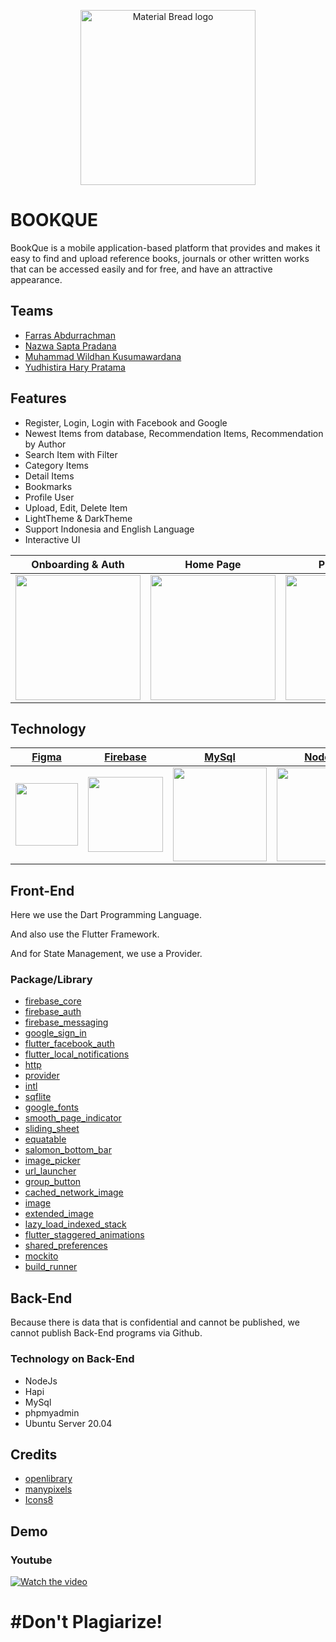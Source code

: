 <p align="center">
  <img width="280" src="https://user-images.githubusercontent.com/60727435/174688564-237108d6-d927-49e6-beb7-c824f5150e77.png" alt="Material Bread logo">
</p>

# BOOKQUE
BookQue is a mobile application-based platform that provides and makes it easy to find and upload reference books, journals or other written works that can be accessed easily and for free, and have an attractive appearance.

## Teams
- [Farras Abdurrachman](https://github.com/FARRAS-DARKUNO)
- [Nazwa Sapta Pradana](https://github.com/HikarusV)
- [Muhammad Wildhan Kusumawardana](https://github.com/wildan090801)
- [Yudhistira Hary Pratama](https://github.com/yudhistirahry33)

## Features
- Register, Login, Login with Facebook and Google
- Newest Items from database, Recommendation Items, Recommendation by Author
- Search Item with Filter
- Category Items
- Detail Items
- Bookmarks
- Profile User
- Upload, Edit, Delete Item
- LightTheme & DarkTheme
- Support Indonesia and English Language
- Interactive UI

| Onboarding & Auth      | Home Page      | Profile Page     | Settings Page     |
|------------|-------------|-------------|-------------|
| <img src="https://user-images.githubusercontent.com/53927607/173183379-7d1db78b-0e2b-417c-96a5-d3802dad53cd.gif" width="200"> | <img src="https://user-images.githubusercontent.com/53927607/173183379-7d1db78b-0e2b-417c-96a5-d3802dad53cd.gif" width="200"> | <img src="https://user-images.githubusercontent.com/53927607/173183379-7d1db78b-0e2b-417c-96a5-d3802dad53cd.gif" width="200"> | <img src="https://user-images.githubusercontent.com/53927607/173183379-7d1db78b-0e2b-417c-96a5-d3802dad53cd.gif" width="200"> |

<!-- | Detail & Bookmark Page     | Profile Page      | Upload Page      | Settings Page     |
|------------|-------------|-------------|-------------|
| <img src="https://user-images.githubusercontent.com/53927607/173183379-7d1db78b-0e2b-417c-96a5-d3802dad53cd.gif" width="200"> | <img src="https://user-images.githubusercontent.com/53927607/173183379-7d1db78b-0e2b-417c-96a5-d3802dad53cd.gif" width="200"> | <img src="https://user-images.githubusercontent.com/53927607/173183379-7d1db78b-0e2b-417c-96a5-d3802dad53cd.gif" width="200"> | <img src="https://user-images.githubusercontent.com/53927607/173183379-7d1db78b-0e2b-417c-96a5-d3802dad53cd.gif" width="200"> | -->

## Technology
| [Figma](https://www.figma.com/)      | [Firebase](https://firebase.google.com/)      | [MySql](https://www.mysql.com/)      | [NodeJS](https://nodejs.org/en/)      | [Hapi](https://hapi.dev/)      | [Dart](https://dart.dev/)      | [Flutter](https://flutter.dev/)      |
|------------|-------------|-------------|-------------|-------------|-------------|-------------|
| <img src="https://user-images.githubusercontent.com/60727435/174691354-6a8a8794-60a1-4520-887f-0ca62bc2fd3e.svg" width="100"> | <img src="https://user-images.githubusercontent.com/60727435/174690216-c07dd97c-dfa5-4901-a900-038ddcae03d7.png" width="120"> | <img src="https://user-images.githubusercontent.com/60727435/174690748-d32fe0f6-4889-41fb-a0e8-77bd54211922.png" width="150"> | <img src="https://user-images.githubusercontent.com/60727435/174690843-9fdfac60-e4c0-4ae8-a565-8212bd720ace.png" width="150"> | <img src="https://user-images.githubusercontent.com/60727435/174690715-2a383b76-4bb9-4bb4-832e-8a206f641822.png" width="150"> | <img src="https://user-images.githubusercontent.com/60727435/174690386-b1d76852-21f2-499a-8a58-4b91246c7445.png" width="150"> | <img src="https://user-images.githubusercontent.com/60727435/174690334-e3035916-03a0-4181-ab1f-cfea4428a2d8.png" width="120"> |



## Front-End
<p>Here we use the Dart Programming Language.</p>
<p>And also use the Flutter Framework.</p>
<p>And for State Management, we use a Provider.</p>

### Package/Library
- [firebase_core](https://pub.dev/packages/firebase_core)
- [firebase_auth](https://pub.dev/packages/firebase_auth)
- [firebase_messaging](https://pub.dev/packages/firebase_messaging)
- [google_sign_in](https://pub.dev/packages/google_sign_in)
- [flutter_facebook_auth](https://pub.dev/packages/flutter_facebook_auth)
- [flutter_local_notifications](https://pub.dev/packages/flutter_local_notifications)
- [http](https://pub.dev/packages/http)
- [provider](https://pub.dev/packages/provider)
- [intl](https://pub.dev/packages/intl)
- [sqflite](https://pub.dev/packages/sqflite)
- [google_fonts](https://pub.dev/packages/google_fonts)
- [smooth_page_indicator](https://pub.dev/packages/smooth_page_indicator)
- [sliding_sheet](https://pub.dev/packages/sliding_sheet)
- [equatable](https://pub.dev/packages/equatable)
- [salomon_bottom_bar](https://pub.dev/packages/salomon_bottom_bar)
- [image_picker](https://pub.dev/packages/image_picker)
- [url_launcher](https://pub.dev/packages/url_launcher)
- [group_button](https://pub.dev/packages/group_button)
- [cached_network_image](https://pub.dev/packages/cached_network_image)
- [image](https://pub.dev/packages/image)
- [extended_image](https://pub.dev/packages/extended_image)
- [lazy_load_indexed_stack](https://pub.dev/packages/lazy_load_indexed_stack)
- [flutter_staggered_animations](https://pub.dev/packages/flutter_staggered_animations)
- [shared_preferences](https://pub.dev/packages/shared_preferences)
- [mockito](https://pub.dev/packages/mockito)
- [build_runner](https://pub.dev/packages/build_runner)

## Back-End
Because there is data that is confidential and cannot be published, we cannot publish Back-End programs via Github.

### Technology on Back-End
- NodeJs
- Hapi
- MySql
- phpmyadmin
- Ubuntu Server 20.04

## Credits
- [openlibrary](https://openlibrary.org/)
- [manypixels](https://www.manypixels.co/gallery)
- [Icons8](https://icons8.com/)

## Demo

### Youtube
[![Watch the video](http://img.youtube.com/vi/FARFUc-dsG0/0.jpg)](https://youtu.be/FARFUc-dsG0 "Demo")

# #Don't Plagiarize!
